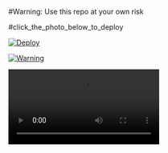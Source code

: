 #Warning: Use this repo at your own risk

#click_the_photo_below_to_deploy

[![Deploy](https://telegra.ph/file/18cea3a9a7d9b3261dc1a.jpg)](https://heroku.com/deploy)

[![Warning](https://telegra.ph/file/286423143f2648748fc7c.jpg)](https://telegra.ph/file/019a2eab3d66d39c92a75.mp4 "CopyLeft Credit Video")

![](https://telegra.ph/file/e9aabcb9ead09a6387a51.mp4)
